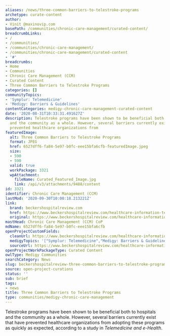 ```yaml
---
aliases: /news/three-common-barriers-to-telestroke-programs
archetype: curate-content
author:
- Vinit @maxinovip.com
basePath: /communities/chronic-care-management/curated-content/
breadcrumbLinks:
- /
- /communities/
- /communities/chronic-care-management/
- /communities/chronic-care-management/curated-content
- '#'
breadcrumbs:
- Home
- Communities
- Chronic Care Management (CCM)
- Curated Content
- Three Common Barriers to Telestroke Programs
categories: []
communityTopics:
- 'Symplur: Telemedicine'
- 'Medigy: Barriers & Guidelines'
contentCategories: medigy-chronic-care-management-curated-content
date: '2020-08-31T10:33:31.491627Z'
description: Telestroke programs have been shown to be beneficial both to hospitals
  and the community as a whole. However, several barriers currently exist that have
  prevented healthcare organizations from
featuredImage:
  alt: Three Common Barriers to Telestroke Programs
  format: JPEG
  href: 6527dff6-fa84-5e97-b0fc-eee15bfa6cfb-featuredImage.jpeg
  size:
  - 590
  - 590
  valid: true
  workPackage: 3321
  wpAttachment:
    fileName: Curated_Featured_Image.jpg
    link: /api/v3/attachments/9488/content
id: 3321
identifier: Chronic Care Management (CCM)
lastMod: '2020-09-30T10:00:18.213221Z'
link:
  brand: beckershospitalreview.com
  href: https://www.beckershospitalreview.com/healthcare-information-technology/3-common-barriers-to-telestroke-programs.html
  original: https://www.beckershospitalreview.com/healthcare-information-technology/3-common-barriers-to-telestroke-programs.html
mastHead: Chronic Care Management (CCM) CoP
mdName: 6527dff6-fa84-5e97-b0fc-eee15bfa6cfb
openProjectCustomFields:
  cleanUrl: https://www.beckershospitalreview.com/healthcare-information-technology/3-common-barriers-to-telestroke-programs.html
  medigyTopics: '["Symplur: Telemedicine","Medigy: Barriers & Guidelines"]'
  sourceUrl: https://www.beckershospitalreview.com/healthcare-information-technology/3-common-barriers-to-telestroke-programs.html
openProjectWorkPackageType: Curated Content
owlType: Medigy Communities
searchCategory: News
slug: beckershospitalreview-three-common-barriers-to-telestroke-programs
source: open-project-curations
status: ''
sub: brief
tags:
- news
title: Three Common Barriers to Telestroke Programs
type: communities/medigy-chronic-care-management
---
```


<p>Telestroke programs have been shown to be beneficial both to hospitals and the community as a whole. However, several barriers currently exist that have prevented healthcare organizations from adopting these programs as quickly as expected, according to a study in <i>Telemedicine and e-Health</i>.</p>